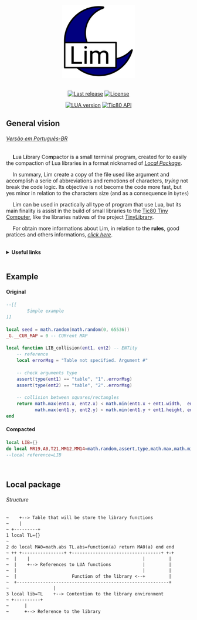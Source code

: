<div align="center">
    <img src="https://github.com/duckafire/LIM/blob/main/lim-icon.png" width="200"/>
</div>

<br>

<div align="center">
    <p>
   		<a href=""><img alt="Last release" src="https://img.shields.io/badge/Last%20release-v0.1.0-%2325a319"/></a>
    	<a href=""><img alt="License" src="https://img.shields.io/badge/License-MIT-%23a61f82"/></a>
    </p>
    <p>
    	<a href=""><img alt="LUA version" src="https://img.shields.io/badge/LUA%20version-5.4-%236d1993"/></a>
    	<a href=""><img alt="Tic80 API" src="https://img.shields.io/badge/Tic80%20API-1.0.2164-blue"/></a>
	</p>
</div>

## General vision
###### [Versão em Português-BR](https://github.com/duckafire/LIM/blob/main/info/pt-br/README-main.ptbr.md)

&emsp; **L**ua L**i**brary Co**m**pactor is a small terminal program, created for to easily the compaction of Lua libraries in a format nicknamed of [*Local Package*](#local-package). <br>

&emsp; In summary, Lim create a copy of the file used like argument and accomplish a serie of abbreviations and remotions of characters, *trying* not break the code logic. Its objective is not become the code more fast, but yes minor in relation to the characters size (and as a consequence in `bytes`)<br>

&emsp; Lim can be used in practically all type of program that use Lua, but its main finality is assist in the build of small libraries to the [Tic80 Tiny Computer](https://tic80.com "Official site"), like the libraries natives of the project [TinyLibrary](https;//github.com/duckafire/TinyLibrary "Repository"). <br>

&emsp; For obtain more informations about Lim, in relation to the **rules**, good pratices and others informations, [*click here*](https://github.com/duckafire/LIM/tree/main/info/README.md "Official Documentation of the LIM"). <br> <br>

<details><summary><b>Useful links</b></summary>
	<ul>
		<details><summary>LUA</summary>
			<ul>
				<li><a href="https://lua.org">Site</a></li>
				<li><a href="https://github.com/lua/lua">GitHub</a></li>
			</ul>
		</details>
		<details><summary>Tic80</summary>
			<ul>
				<li><a href="https://github.com/nesbox/tic-80/wiki/api)">API</a></li>
				<li><a href="https://tic80.com">Site</a></li>
				<li><a href="https://github.com/nesbox/TIC-80">GitHub</a></li>
			</ul>
		</details>
	</ul>
</details>

<br>

## Example

#### Original

``` lua
--[[
		Simple example
]]

local seed = math.random(math.random(0, 65536))
_G.__CUR_MAP = 0 -- CURrent MAP

local function LIB_collision(ent1, ent2) -- ENTity
	-- reference
	local errorMsg = "Table not specified. Argument #"

	-- check arguments type
	assert(type(ent1) == "table", "1"..errorMsg)
	assert(type(ent2) == "table", "2"..errorMsg)

	-- collision between squares/rectangles
	return math.max(ent1.x, ent2.x) < math.min(ent1.x + ent1.width,  ent2.x + ent2.width ) &&
		   math.max(ent1.y, ent2.y) < math.min(ent1.y + ent1.height, ent2.y + ent2.height)
end
```

#### Compacted

``` lua
local LIB={}
do local MR19,A0,T21,MM12,MM14=math.random,assert,type,math.max,math.min local seed=MR19(MR19(0,65536))__CUR_MAP=0 LIB.collision=function(a,b)local c="Table not specified. Argument #" A0(T21(a)=="table","1"..c)A0(T21(b)=="table","2"..c)return MM12(a.x,b.x)<MM14(a.x+a.width,b.x+b.width)&&MM12(a.y,b.y)<MM14(a.y+a.height,b.y+b.height)end end
--local reference=LIB
```

<br>

## Local package
###### Structure

```
~    +--> Table that will be store the library functions
~    |
~ +---------+
1 local TL={}
~
2 do local MA0=math.abs TL.abs=function(a) return MA0(a) end end
~ ++ +----------------+ +----------------------------------+ +-+
~  |    |                                           |         |
~  |    +--> References to LUA functions            |         |
~  |                                                |         |
~  |                     Function of the library <--+         |
~  +----------------------------------------------------------+
~                 |
3 local lib=TL    +--> Contention to the library environment
~ +----------+
~      |
~      +--> Reference to the library
```

<br>
